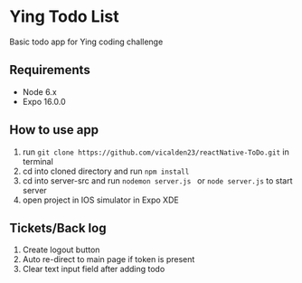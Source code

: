# Ying Todo List

Basic todo app for Ying coding challenge

## Requirements

- Node 6.x
- Expo 16.0.0

## How to use app

1. run `git clone https://github.com/vicalden23/reactNative-ToDo.git` in terminal
2. cd into cloned directory and run `npm install`
3. cd into server-src and run `nodemon server.js ` or `node server.js` to start server
4. open project in IOS simulator in Expo XDE

## Tickets/Back log

1. Create logout button
2. Auto re-direct to main page if token is present
3. Clear text input field after adding todo
